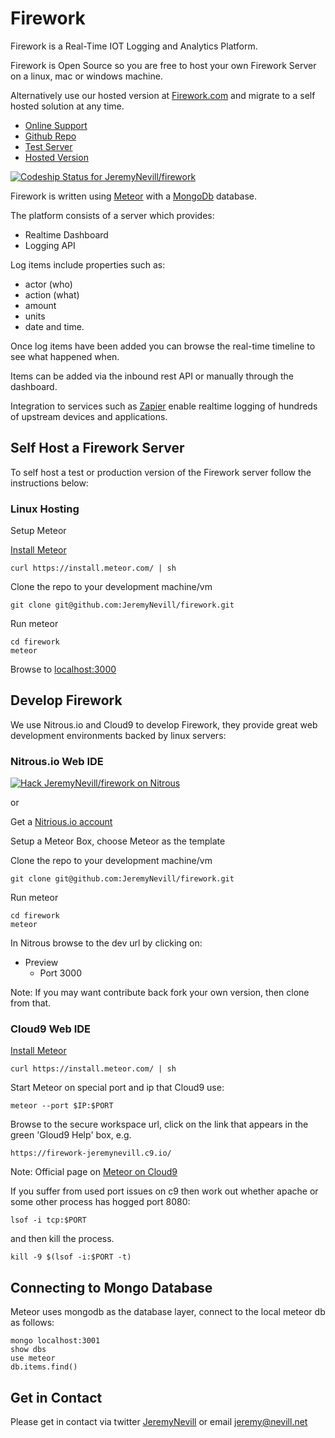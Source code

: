 Firework
========

Firework is a Real-Time IOT Logging and Analytics Platform.

Firework is Open Source so you are free to host your own Firework Server on a linux, mac or windows machine.

Alternatively use our hosted version at [Firework.com](http://firework.com) and migrate to a self hosted solution at any time.

* [Online Support](http://support.firework.com)
* [Github Repo](https://github.com/JeremyNevill/firework)
* [Test Server](http://fwktest.firework.com)
* [Hosted Version](http://firework.com)

[ ![Codeship Status for JeremyNevill/firework](https://codeship.com/projects/97a5df70-7d9d-0132-709d-2e32b970dd46/status?branch=master)](https://codeship.com/projects/56753)

Firework is written using [Meteor](https://www.meteor.com) with a [MongoDb](http://www.mongodb.com) database.

The platform consists of a server which provides:

* Realtime Dashboard
* Logging API

Log items include properties such as:

* actor (who)
* action (what)
* amount
* units
* date and time.

Once log items have been added you can browse the real-time timeline to see what happened when.

Items can be added via the inbound rest API or manually through the dashboard.

Integration to services such as [Zapier](https://zapier.com) enable realtime logging of hundreds of upstream devices and applications.


## Self Host a Firework Server

To self host a test or production version of the Firework server follow the instructions below:

### Linux Hosting

Setup Meteor

[Install Meteor](https://www.meteor.com/install)

```
curl https://install.meteor.com/ | sh
```

Clone the repo to your development machine/vm
```
git clone git@github.com:JeremyNevill/firework.git
```

Run meteor
```
cd firework
meteor
```

Browse to [localhost:3000](http://localhost:3000)



## Develop Firework

We use Nitrous.io and Cloud9 to develop Firework, they provide great web development environments backed by linux servers:

### Nitrous.io Web IDE

[![Hack JeremyNevill/firework on Nitrous](https://d3o0mnbgv6k92a.cloudfront.net/assets/hack-l-v1-d464cf470a5da050619f6f247a1017ec.png)](https://www.nitrous.io/hack_button?source=embed&runtime=meteor&repo=JeremyNevill%2Ffirework)

or

Get a [Nitrious.io account](http://nitrous.io)

Setup a Meteor Box, choose Meteor as the template

Clone the repo to your development machine/vm

```
git clone git@github.com:JeremyNevill/firework.git
```
    
Run meteor
```
cd firework
meteor
```

In Nitrous browse to the dev url by clicking on:
* Preview
  * Port 3000

Note: If you may want contribute back fork your own version, then clone from that.


### Cloud9 Web IDE

[Install Meteor](https://www.meteor.com/install)

```
curl https://install.meteor.com/ | sh
```

Start Meteor on special port and ip that Cloud9 use:

```
meteor --port $IP:$PORT
```

Browse to the secure workspace url, click on the link that appears in the green 'Gloud9 Help' box, e.g.
```
https://firework-jeremynevill.c9.io/
```

Note: Official page on [Meteor on Cloud9](https://docs.c9.io/frameworks_meteor.html)

If you suffer from used port issues on c9 then work out whether apache or some other process has hogged port 8080:
```
lsof -i tcp:$PORT

```

and then kill the process.
```
kill -9 $(lsof -i:$PORT -t)
```


## Connecting to Mongo Database

Meteor uses mongodb as the database layer, connect to the local meteor db as follows:

```
mongo localhost:3001
show dbs
use meteor
db.items.find()
```



## Get in Contact

Please get in contact via twitter [JeremyNevill](https://twitter.com/JeremyNevill) or
email [jeremy@nevill.net](mailto:jeremy@nevill.net)

